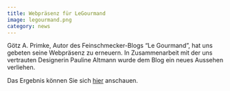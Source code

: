 ```yaml
---
title: Webpräsenz für LeGourmand
image: legourmand.png
category: news
---
```

Götz A. Primke, Autor des Feinschmecker-Blogs “Le Gourmand”, hat uns gebeten seine Webpräsenz zu erneuern. In Zusammenarbeit mit der uns vertrauten Designerin Pauline Altmann wurde dem Blog ein neues Aussehen verliehen.

Das Ergebnis können Sie sich [hier](http://www.legourmand.de) anschauen.
